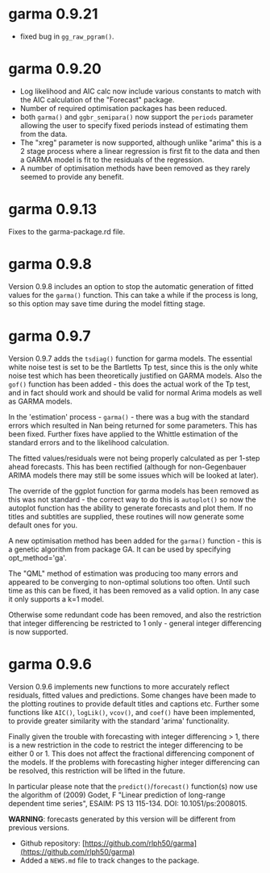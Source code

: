 # garma 0.9.21

- fixed bug in `gg_raw_pgram()`.

# garma 0.9.20

- Log likelihood and AIC calc now include various constants to match with the AIC calculation of the "Forecast" package.
- Number of required optimisation packages has been reduced.
- both `garma()` and `ggbr_semipara()` now support the `periods` parameter allowing the user to specify fixed periods instead of estimating them from the data.
- The "xreg" parameter is now supported, although unlike "arima" this is a 2 stage process where a linear regression is first fit to the data and then a GARMA model is fit to the residuals of the regression.
- A number of optimisation methods have been removed as they rarely seemed to provide any benefit.

# garma 0.9.13

Fixes to the garma-package.rd file.

# garma 0.9.8

Version 0.9.8 includes an option to stop the automatic generation of fitted values for the `garma()` function. This can take a
while if the process is long, so this option may save time during the model fitting stage.

# garma 0.9.7

Version 0.9.7 adds the `tsdiag()` function for garma models. The essential white noise test is set to be the Bartletts Tp test,
since this is the only white noise test which has been theoretically justified on GARMA models. Also the `gof()` function has
been added - this does the actual work of the Tp test, and in fact should work and should be valid for normal Arima models
as well as GARMA models.

In the 'estimation' process - `garma()` - there was a bug with the standard errors which resulted in Nan being returned for some
parameters. This has been fixed. Further fixes have applied to the Whittle estimation of the standard errors and to the likelihood
calculation.

The fitted values/residuals were not being properly calculated as per 1-step ahead forecasts. This has been rectified
(although for non-Gegenbauer ARIMA models there may still be some issues which will be looked at later).

The override of the ggplot function for garma models has been removed as this was not standard - the correct way to do this
is `autoplot()` so now the autoplot function has the ability to generate forecasts and plot them. If no titles and 
subtitles are supplied, these routines will now generate some default ones for you.

A new optimisation method has been added for the `garma()` function - this is a genetic algorithm from package GA.
It can be used by specifying opt_method='ga'.

The "QML" method of estimation was producing too many errors and appeared to be converging to non-optimal solutions too often.
Until such time as this can be fixed, it has been removed as a valid option. In any case it only supports a k=1 model.

Otherwise some redundant code has been removed, and also the restriction that integer differencing be restricted to 1 
only - general integer differencing is now supported.

# garma 0.9.6

Version 0.9.6 implements new functions to more accurately reflect residuals, fitted values and predictions. 
Some changes have been made to the plotting routines to provide default titles and captions etc. 
Further some functions like `AIC()`, `logLik()`, `vcov()`, and `coef()` have been implemented, to provide 
greater similarity with the standard 'arima' functionality.

Finally given the trouble with forecasting with integer differencing > 1, there is a new restriction in the code to restrict
the integer differencing to be either 0 or 1. This does not affect the fractional differencing component of the models. 
If the problems with forecasting higher integer differencing can be resolved, this restriction will be lifted in the future.

In particular please note that the `predict()`/`forecast()` function(s) now use the algorithm of (2009) Godet, F
"Linear prediction of long-range dependent time series", ESAIM: PS 13 115-134. DOI: 10.1051/ps:2008015.

**WARNING**: forecasts generated by this version will be different from previous versions.

* Github repository: [https://github.com/rlph50/garma](https://github.com/rlph50/garma)
* Added a `NEWS.md` file to track changes to the package.
